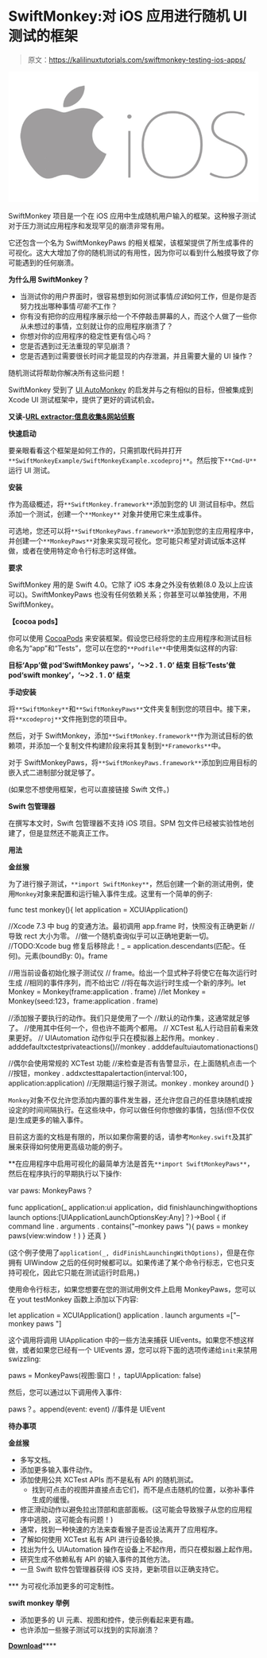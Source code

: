 # SwiftMonkey:对 iOS 应用进行随机 UI 测试的框架

> 原文：<https://kalilinuxtutorials.com/swiftmonkey-testing-ios-apps/>

[![SwiftMonkey : A Framework For Doing Randomised UI Testing Of iOS Apps](img/520f847fde315ab6c7438e16c84fd645.png "SwiftMonkey : A Framework For Doing Randomised UI Testing Of iOS Apps")](https://1.bp.blogspot.com/-xR5q7ar9jgs/XRE9HqzBTyI/AAAAAAAAA-Q/_6SaeJw8YfAO5xSFntgGP3H_X4y1YUE2ACLcBGAs/s1600/iOS.png)

SwiftMonkey 项目是一个在 iOS 应用中生成随机用户输入的框架。这种猴子测试对于压力测试应用程序和发现罕见的崩溃非常有用。

它还包含一个名为 SwiftMonkeyPaws 的相关框架，该框架提供了所生成事件的可视化。这大大增加了你的随机测试的有用性，因为你可以看到什么触摸导致了你可能遇到的任何崩溃。

**为什么用 SwiftMonkey？**

*   当测试你的用户界面时，很容易想到如何测试事情*应该*如何工作，但是你是否努力找出哪种事情*可能不*工作？
*   你有没有把你的应用程序展示给一个不停敲击屏幕的人，而这个人做了一些你从未想过的事情，立刻就让你的应用程序崩溃了？
*   你想对你的应用程序的稳定性更有信心吗？
*   您是否遇到过无法重现的罕见崩溃？
*   您是否遇到过需要很长时间才能显现的内存泄漏，并且需要大量的 UI 操作？

随机测试将帮助你解决所有这些问题！

SwiftMonkey 受到了 [UI AutoMonkey](https://github.com/jonathanpenn/ui-auto-monkey) 的启发并与之有相似的目标，但被集成到 Xcode UI 测试框架中，提供了更好的调试机会。

**又读-[URL extractor:信息收集&网站侦察](https://kalilinuxtutorials.com/urlextractor/)**

**快速启动**

要亲眼看看这个框架是如何工作的，只需抓取代码并打开`**SwiftMonkeyExample/SwiftMonkeyExample.xcodeproj**`。然后按下`**Cmd-U**`运行 UI 测试。

**安装**

作为高级概述，将`**SwiftMonkey.framework**`添加到您的 UI 测试目标中。然后添加一个测试，创建一个`**Monkey**` 对象并使用它来生成事件。

可选地，您还可以将`**SwiftMonkeyPaws.framework**`添加到您的主应用程序中，并创建一个`**MonkeyPaws**`对象来实现可视化。您可能只希望对调试版本这样做，或者在使用特定命令行标志时这样做。

**要求**

SwiftMonkey 用的是 Swift 4.0。它除了 iOS 本身之外没有依赖(8.0 及以上应该可以)。SwiftMonkeyPaws 也没有任何依赖关系；你甚至可以单独使用，不用 SwiftMonkey。

**【cocoa pods】**

你可以使用 [CocoaPods](https://cocoapods.org/) 来安装框架。假设您已经将您的主应用程序和测试目标命名为“app”和“Tests”，您可以在您的`**Podfile**`中使用类似这样的内容:

**目标‘App’做
pod‘SwiftMonkey paws’，‘~>2 . 1 . 0’
结束
目标‘Tests’做
pod‘swift monkey’，‘~>2 . 1 . 0’
结束**

**手动安装**

将`**SwiftMonkey**`和`**SwiftMonkeyPaws**`文件夹复制到您的项目中。接下来，将`**xcodeproj**`文件拖到您的项目中。

然后，对于 SwiftMonkey，添加`**SwiftMonkey.framework**`作为测试目标的依赖项，并添加一个复制文件构建阶段来将其复制到`**Frameworks**`中。

对于 SwiftMonkeyPaws，将`**SwiftMonkeyPaws.framework**`添加到应用目标的嵌入式二进制部分就足够了。

(如果您不想使用框架，也可以直接链接 Swift 文件。)

**Swift 包管理器**

在撰写本文时，Swift 包管理器不支持 iOS 项目。SPM 包文件已经被实验性地创建了，但是显然还不能真正工作。

**用法**

**金丝猴**

为了进行猴子测试，`**import SwiftMonkey**`，然后创建一个新的测试用例，使用`Monkey`对象来配置和运行输入事件生成。这里有一个简单的例子:

func test monkey(){
let application = XCUIApplication()

//Xcode 7.3 中 bug 的变通方法。最初调用 app.frame 时，快照没有正确更新
//导致 rect 大小为零。
//做一个随机查询似乎可以正确地更新一切。
//TODO:Xcode bug 修复后移除此！_ = application.descendants(匹配:。任何)。元素(boundBy: 0)。frame

//用当前设备初始化猴子测试仪
// frame。给出一个显式种子将使它在每次运行时生成
//相同的事件序列，而不给出它
//将在每次运行时生成一个新的序列。let Monkey = Monkey(frame:application . frame)
//let Monkey = Monkey(seed:123，frame:application . frame)

//添加猴子要执行的动作。我们只是使用了一个
//默认的动作集，这通常就足够了。
//使用其中任何一个，但也许不能两个都用。
// XCTest 私人行动目前看来效果更好。
// UIAutomation 动作似乎只在模拟器上起作用。monkey . adddefaultxctestprivateactions()//monkey . adddefaultuiautomationactions()

//偶尔会使用常规的 XCTest 功能
//来检查是否有告警显示，在上面随机点击一个
//按钮，monkey . addxctesttapalertaction(interval:100，application:application)
//无限期运行猴子测试。monkey . monkey around()
}

`Monkey`对象不仅允许您添加内置的事件发生器，还允许您自己的任意块随机或按设定的时间间隔执行。在这些块中，你可以做任何你想做的事情，包括(但不仅仅是)生成更多的输入事件。

目前这方面的文档是有限的，所以如果你需要的话，请参考`Monkey.swift`及其扩展来获得如何使用更高级功能的例子。

 **在应用程序中启用可视化的最简单方法是首先`**import SwiftMonkeyPaws**`，然后在程序执行的早期执行以下操作:

var paws: MonkeyPaws？

func application(_ application:ui application，did finishlaunchingwithoptions launch options:[UIApplicationLaunchOptionsKey:Any]？)->Bool {
if command line . arguments . contains("–monkey paws "){
paws = monkey paws(view:window！)
}
还真
}

(这个例子使用了`application(_, didFinishLaunchingWithOptions)`，但是在你拥有 UIWindow 之后的任何时候都可以。如果传递了某个命令行标志，它也只支持可视化，因此它只能在测试运行时启用。)

使用命令行标志，如果您想要在您的测试用例文件上启用 MonkeyPaws，您可以在 yout testMonkey 函数上添加以下内容:

let application = XCUIApplication()
application . launch arguments =["–monkey paws "]

这个调用将调用 UIApplication 中的一些方法来捕获 UIEvents。如果您不想这样做，或者如果您已经有一个 UIEvents 源，您可以将下面的选项传递给`init`来禁用 swizzling:

paws = MonkeyPaws(视图:窗口！，tapUIApplication: false)

然后，您可以通过以下调用传入事件:

paws？。append(event: event) //事件是 UIEvent

**待办事项**

**金丝猴**

*   多写文档。
*   添加更多输入事件动作。
*   添加使用公共 XCTest APIs 而不是私有 API 的随机测试。
    *   找到可点击的视图并直接点击它们，而不是点击随机的位置，以弥补事件生成的缓慢。
*   修正滑动动作以避免拉出顶部和底部面板。(这可能会导致猴子从您的应用程序中逃脱，这可能会有问题！)
*   通常，找到一种快速的方法来查看猴子是否设法离开了应用程序。
*   了解如何使用 XCTest 私有 API 进行设备轮换。
*   找出为什么 UIAutomation 操作在设备上不起作用，而只在模拟器上起作用。
*   研究生成不依赖私有 API 的输入事件的其他方法。
*   一旦 Swift 软件包管理器获得 iOS 支持，更新项目以正确支持它。

 ***   为可视化添加更多的可定制性。

**swift monkey 举例**

*   添加更多的 UI 元素、视图和控件，使示例看起来更有趣。
*   也许添加一些猴子测试可以找到的实际崩溃？

[**Download**](https://github.com/zalando/SwiftMonkey)****